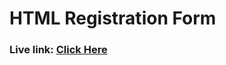 # HTML Registration Form
### Live link: <a href="https://nh-nahid.github.io/html-register-form/">Click Here</a>
